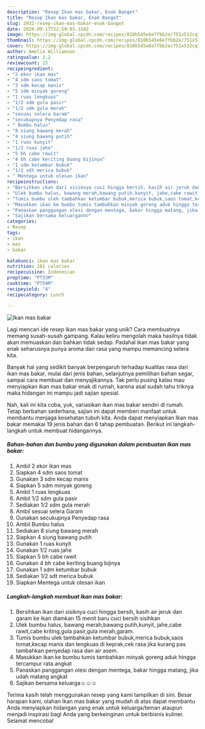 ```yaml
---
description: "Resep Ikan mas bakar, Enak Banget"
title: "Resep Ikan mas bakar, Enak Banget"
slug: 2032-resep-ikan-mas-bakar-enak-banget
date: 2020-09-17T22:59:03.158Z
image: https://img-global.cpcdn.com/recipes/810b545e6e7fbb2e/751x532cq70/ikan-mas-bakar-foto-resep-utama.jpg
thumbnail: https://img-global.cpcdn.com/recipes/810b545e6e7fbb2e/751x532cq70/ikan-mas-bakar-foto-resep-utama.jpg
cover: https://img-global.cpcdn.com/recipes/810b545e6e7fbb2e/751x532cq70/ikan-mas-bakar-foto-resep-utama.jpg
author: Amelia Williamson
ratingvalue: 3.2
reviewcount: 15
recipeingredient:
- "2 ekor ikan mas"
- "4 sdm saos tomat"
- "3 sdm kecap manis"
- "5 sdm minyak goreng"
- "1 ruas lengkuas"
- "1/2 sdm gula pasir"
- "1/2 sdm gula merah"
- "sesuai selera Garam"
- "secukupnya Penyedap rasa"
- " Bumbu halus"
- "8 siung bawang merah"
- "4 siung bawang putih"
- "1 ruas kunyit"
- "1/2 ruas jahe"
- "5 bh cabe rawit"
- "4 bh cabe keriting buang bijinya"
- "1 sdm ketumbar bubuk"
- "1/2 sdt merica bubuk"
- " Mentega untuk olesan ikan"
recipeinstructions:
- "Bersihkan ikan dari sisiknya cuci hingga bersih, kasih air jeruk dan garam ke ikan diamkan 15 menit baru cuci bersih sisihkan"
- "Ulek bumbu halus, bawang merah,bawang putih,kunyit, jahe,cabe rawit,cabe kriting,gula pasir,gula merah,garam."
- "Tumis bumbu ulek tambahkan ketumbar bubuk,merica bubuk,saos tomat,kecap manis dan lengkuas di keprak,cek rasa jika kurang pas tambahkan penyedap rasa dan air asem."
- "Masukkan ikan ke bumbu tumis tambahkan minyak goreng aduk hingga tercampur rata.angkat"
- "Panaskan panggangan olesi dengan mentega, bakar hingga matang, jika udah matang angkat"
- "Sajikan bersama keluarga☺☺☺"
categories:
- Resep
tags:
- ikan
- mas
- bakar

katakunci: ikan mas bakar 
nutrition: 281 calories
recipecuisine: Indonesian
preptime: "PT33M"
cooktime: "PT59M"
recipeyield: "4"
recipecategory: Lunch

---
```



![Ikan mas bakar](https://img-global.cpcdn.com/recipes/810b545e6e7fbb2e/751x532cq70/ikan-mas-bakar-foto-resep-utama.jpg)

Lagi mencari ide resep ikan mas bakar yang unik? Cara membuatnya memang susah-susah gampang. Kalau keliru mengolah maka hasilnya tidak akan memuaskan dan bahkan tidak sedap. Padahal ikan mas bakar yang enak seharusnya punya aroma dan rasa yang mampu memancing selera kita.

Banyak hal yang sedikit banyak berpengaruh terhadap kualitas rasa dari ikan mas bakar, mulai dari jenis bahan, selanjutnya pemilihan bahan segar, sampai cara membuat dan menyajikannya. Tak perlu pusing kalau mau menyiapkan ikan mas bakar enak di rumah, karena asal sudah tahu triknya maka hidangan ini mampu jadi sajian spesial.




Nah, kali ini kita coba, yuk, variasikan ikan mas bakar sendiri di rumah. Tetap berbahan sederhana, sajian ini dapat memberi manfaat untuk membantu menjaga kesehatan tubuh kita. Anda dapat menyiapkan Ikan mas bakar memakai 19 jenis bahan dan 6 tahap pembuatan. Berikut ini langkah-langkah untuk membuat hidangannya.

<!--inarticleads1-->

##### Bahan-bahan dan bumbu yang digunakan dalam pembuatan Ikan mas bakar:

1. Ambil 2 ekor ikan mas
1. Siapkan 4 sdm saos tomat
1. Gunakan 3 sdm kecap manis
1. Siapkan 5 sdm minyak goreng
1. Ambil 1 ruas lengkuas
1. Ambil 1/2 sdm gula pasir
1. Sediakan 1/2 sdm gula merah
1. Ambil sesuai selera Garam
1. Gunakan secukupnya Penyedap rasa
1. Ambil  Bumbu halus
1. Sediakan 8 siung bawang merah
1. Siapkan 4 siung bawang putih
1. Gunakan 1 ruas kunyit
1. Gunakan 1/2 ruas jahe
1. Siapkan 5 bh cabe rawit
1. Gunakan 4 bh cabe keriting buang bijinya
1. Gunakan 1 sdm ketumbar bubuk
1. Sediakan 1/2 sdt merica bubuk
1. Siapkan  Mentega untuk olesan ikan




<!--inarticleads2-->

##### Langkah-langkah membuat Ikan mas bakar:

1. Bersihkan ikan dari sisiknya cuci hingga bersih, kasih air jeruk dan garam ke ikan diamkan 15 menit baru cuci bersih sisihkan
1. Ulek bumbu halus, bawang merah,bawang putih,kunyit, jahe,cabe rawit,cabe kriting,gula pasir,gula merah,garam.
1. Tumis bumbu ulek tambahkan ketumbar bubuk,merica bubuk,saos tomat,kecap manis dan lengkuas di keprak,cek rasa jika kurang pas tambahkan penyedap rasa dan air asem.
1. Masukkan ikan ke bumbu tumis tambahkan minyak goreng aduk hingga tercampur rata.angkat
1. Panaskan panggangan olesi dengan mentega, bakar hingga matang, jika udah matang angkat
1. Sajikan bersama keluarga☺☺☺




Terima kasih telah menggunakan resep yang kami tampilkan di sini. Besar harapan kami, olahan Ikan mas bakar yang mudah di atas dapat membantu Anda menyiapkan hidangan yang enak untuk keluarga/teman ataupun menjadi inspirasi bagi Anda yang berkeinginan untuk berbisnis kuliner. Selamat mencoba!
